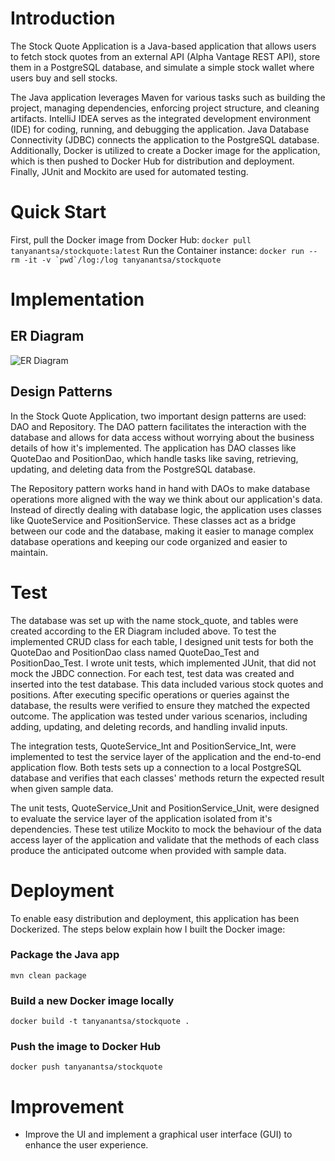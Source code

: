 # Introduction
The Stock Quote Application is a Java-based application that allows users to fetch stock
 quotes from an external API (Alpha Vantage REST API), store them in a PostgreSQL
 database, and simulate a simple stock wallet where users buy and sell stocks.

The Java application leverages Maven for various tasks such as building the project,
 managing dependencies, enforcing project structure, and cleaning artifacts. IntelliJ
 IDEA serves as the integrated development environment (IDE) for coding, running, and
 debugging the application. Java Database Connectivity (JDBC) connects the application
 to the PostgreSQL database. Additionally, Docker is utilized to create a Docker image
 for the application, which is then pushed to Docker Hub for distribution and deployment.
 Finally, JUnit and Mockito are used for automated testing.

# Quick Start
First, pull the Docker image from Docker Hub:
```docker pull tanyanantsa/stockquote:latest```
Run the Container instance:
```docker run --rm -it -v `pwd`/log:/log tanyanantsa/stockquote```

# Implementation
## ER Diagram
![ER Diagram](./stockquoteERD.png "stockquoteERD.png")

## Design Patterns
In the Stock Quote Application, two important design patterns are used: DAO and
 Repository. The DAO pattern facilitates the interaction with the database and allows
 for data access without worrying about the business details of how it's implemented.
 The application has DAO classes like QuoteDao and PositionDao, which handle tasks
 like saving, retrieving, updating, and deleting data from the PostgreSQL database.

The Repository pattern works hand in hand with DAOs to make database operations more
 aligned with the way we think about our application's data. Instead of directly dealing
 with database logic, the application uses classes like QuoteService and PositionService.
 These classes act as a bridge between our code and the database, making it easier to
 manage complex database operations and keeping our code organized and easier to maintain.

# Test
The database was set up with the name stock_quote, and tables were created according to
 the ER Diagram included above. To test the implemented CRUD class for each table, I
 designed unit tests for both the QuoteDao and PositionDao class named QuoteDao_Test
 and PositionDao_Test. I wrote unit tests, which implemented JUnit, that did not mock
 the JBDC connection. For each test, test data was created and inserted into the test
 database. This data included various stock quotes and positions. After executing specific
 operations or queries against the database, the results were verified to ensure they
 matched the expected outcome. The application was tested under various scenarios,
 including adding, updating, and deleting records, and handling invalid inputs.  
 
The integration tests, QuoteService_Int and PositionService_Int, were implemented to test
 the service layer of the application and the end-to-end application flow. Both tests
 sets up a connection to a local PostgreSQL database and verifies that each classes' methods
 return the expected result when given sample data.  
 
The unit tests, QuoteService_Unit and PositionService_Unit, were designed to evaluate
 the service layer of the application isolated from it's dependencies. These test
 utilize Mockito to mock the behaviour of the data access layer of the application and
 validate that the methods of each class produce the anticipated outcome when provided
 with sample data.  

# Deployment
To enable easy distribution and deployment, this application has been Dockerized.
 The steps below explain how I built the Docker image:

### Package the Java app
```mvn clean package```

### Build a new Docker image locally
```docker build -t tanyanantsa/stockquote .```

### Push the image to Docker Hub
```docker push tanyanantsa/stockquote```

# Improvement
- Improve the UI and implement a graphical user interface (GUI) to enhance the user
 experience.
